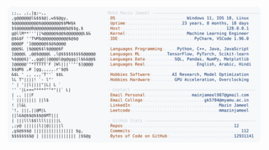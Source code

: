 <picture>
  <source srcset="https://raw.githubusercontent.com/mmazinjameel/mmazinjameel/main/dark_mode.svg?v=1753273333" media="(prefers-color-scheme: dark)">
  <img src="https://raw.githubusercontent.com/mmazinjameel/mmazinjameel/main/light_mode.svg?v=1753273333">
</picture>
